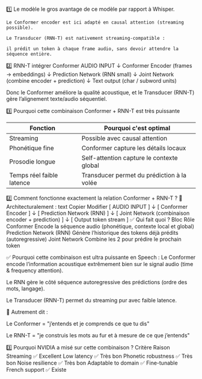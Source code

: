 1️⃣ Le modèle 
    le gros avantage de ce modèle par rapport à Whisper.

    Le Conformer encoder est ici adapté en causal attention (streaming possible).

    Le Transducer (RNN-T) est nativement streaming-compatible :

    il prédit un token à chaque frame audio, sans devoir attendre la séquence entière.

2️⃣ RNN-T intégrer Conformer
    AUDIO INPUT
        ↓
    Conformer Encoder (frames → embeddings)
        ↓
    Prediction Network (RNN small)
        ↓
    Joint Network (combine encoder + prediction)
        ↓
    Text output (char / subword units)

Donc le Conformer améliore la qualité acoustique,
et le Transducer (RNN-T) gère l’alignement texte/audio séquentiel.

3️⃣ Pourquoi cette combinaison Conformer + RNN-T est très puissante

| Fonction                  | Pourquoi c'est optimal                     |
| ------------------------- | ------------------------------------------ |
| Streaming                 | Possible avec causal attention             |
| Phonétique fine           | Conformer capture les détails locaux       |
| Prosodie longue           | Self-attention capture le contexte global  |
| Temps réel faible latence | Transducer permet du prédiction à la volée |


2️⃣ Comment fonctionne exactement la relation Conformer + RNN-T ?
🧠 Architecturalement :
text
Copier
Modifier
[ AUDIO INPUT ]
      ↓
[ Conformer Encoder ]
      ↓
[ Prediction Network (RNN) ]
      ↓
[ Joint Network (combinaison encoder + prediction) ]
      ↓
[ Output token stream ]
✅ Qui fait quoi ?
Bloc	Rôle
Conformer	Encode la séquence audio (phonétique, contexte local et global)
Prediction Network (RNN)	Génère l’historique des tokens déjà prédits (autoregressive)
Joint Network	Combine les 2 pour prédire le prochain token

✅ Pourquoi cette combinaison est ultra puissante en Speech :
Le Conformer encode l’information acoustique extrêmement bien sur le signal audio (time & frequency attention).

Le RNN gère le côté séquence autoregressive des prédictions (ordre des mots, langage).

Le Transducer (RNN-T) permet du streaming pur avec faible latence.

🎯 Autrement dit :

Le Conformer = "j’entends et je comprends ce que tu dis"

Le RNN-T = "je construis les mots au fur et à mesure de ce que j’entends"

3️⃣ Pourquoi NVIDIA a misé sur cette combinaison ?
Critère	Raison
Streaming	✅ Excellent
Low latency	✅ Très bon
Phonetic robustness	✅ Très bon
Noise resilience	✅ Très bon
Adaptable to domain	✅ Fine-tunable
French support	✅ Existe
